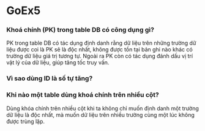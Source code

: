 # GoEx5

### Khoá chính (PK) trong table DB có công dụng gì?
PK trong table DB có tác dụng định danh rằng dữ liệu trên những trường dữ liệu được coi là PK sẽ là độc nhất, không được tồn tại bản ghi nào khác có trường dữ liệu giá trị tương tự. Ngoài ra PK còn có tác dụng đánh dấu vị trí vật lý của dữ liệu, giúp tăng tốc truy vấn.
### Vì sao dùng ID là số tự tăng?
### Khi nào một table dùng khoá chính trên nhiều cột?
Dùng khóa chính trên nhiều cột khi ta không chỉ muốn định danh một trường dữ liệu là độc nhất, mà muốn dữ liệu trên nhiều trường cùng một lúc không được trùng lặp.
